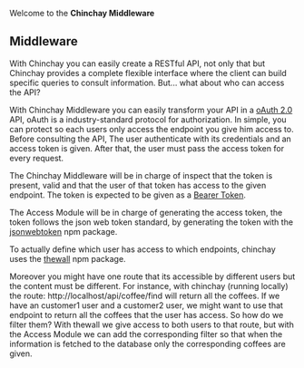 
Welcome to the **Chinchay Middleware**



## Middleware

 With Chinchay you can easily create a RESTful API, not only that but Chinchay provides a complete flexible interface
 where the client can build specific queries to consult information. But... what about who can access the API? 
 
 With Chinchay Middleware you can easily transform your API in a [oAuth 2.0](https://oauth.net/2/) API, oAuth is a industry-standard protocol for authorization. In simple, you can protect so each users only access the endpoint you give him access to. Before consulting the API, The user authenticate with its credentials and an access token is given. After that, the user must pass the access token for every request.
 
 The Chinchay Middleware will be in charge of inspect that the token is present, valid and that the user of that token has access to the given endpoint. The token is expected to be given as a [Bearer Token](https://swagger.io/docs/specification/authentication/bearer-authentication/).
 
 The Access Module will be in charge of generating the access token, the token follows the json web token standard, by generating the token with the [jsonwebtoken](https://www.npmjs.com/package/jsonwebtoken) npm package.
 
 To actually define which user has access to which endpoints, chinchay uses the [thewall](https://www.npmjs.com/package/thewall) npm package. 
 
 Moreover you might have one route that its accessible by different users but the content must be different. For instance, with chinchay (running locally) the route: http://localhost/api/coffee/find will return all the coffees. If we have an customer1 user and a customer2 user, we might want to use that endpoint to return all the coffees that the user has access. So how do we filter them? With thewall we give access to both users to that route, but with the Access Module we can add the corresponding filter so that when the information is fetched to the database only the corresponding coffees are given.